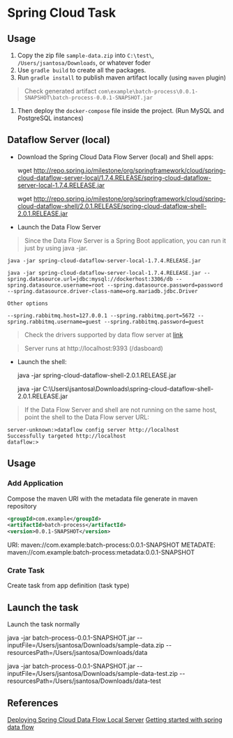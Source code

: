 # Spring Cloud Task

## Usage

1. Copy the zip file `sample-data.zip` into `C:\test\`, `/Users/jsantosa/Downloads`, or whatever foder
1. Use `gradle build` to create all the packages.
1. Run `gradle install` to publish maven artifact locally (using `maven` plugin)
  > Check generated artifact `com\example\batch-process\0.0.1-SNAPSHOT\batch-process-0.0.1-SNAPSHOT.jar`
1. Then deploy the `docker-compose` file inside the project. (Run MySQL and PostgreSQL instances)

## Dataflow Server (local)

- Download the Spring Cloud Data Flow Server (local) and Shell apps:

    wget http://repo.spring.io/milestone/org/springframework/cloud/spring-cloud-dataflow-server-local/1.7.4.RELEASE/spring-cloud-dataflow-server-local-1.7.4.RELEASE.jar

    wget http://repo.spring.io/milestone/org/springframework/cloud/spring-cloud-dataflow-shell/2.0.1.RELEASE/spring-cloud-dataflow-shell-2.0.1.RELEASE.jar

- Launch the Data Flow Server

> Since the Data Flow Server is a Spring Boot application, you can run it just by using java -jar.

    java -jar spring-cloud-dataflow-server-local-1.7.4.RELEASE.jar

    java -jar spring-cloud-dataflow-server-local-1.7.4.RELEASE.jar --spring.datasource.url=jdbc:mysql://dockerhost:3306/db --spring.datasource.username=root --spring.datasource.password=password --spring.datasource.driver-class-name=org.mariadb.jdbc.Driver

    Other options

    --spring.rabbitmq.host=127.0.0.1 --spring.rabbitmq.port=5672 --spring.rabbitmq.username=guest --spring.rabbitmq.password=guest

> Check the drivers supported by data flow server at [link](https://docs.spring.io/spring-cloud-dataflow/docs/1.2.4.BUILD-SNAPSHOT/reference/html/configuration-rdbms.html)

> Server runs at http://localhost:9393 (/dasboard)

- Launch the shell:

    java -jar spring-cloud-dataflow-shell-2.0.1.RELEASE.jar

    java -jar C:\Users\jsantosa\Downloads\spring-cloud-dataflow-shell-2.0.1.RELEASE.jar

> If the Data Flow Server and shell are not running on the same host, point the shell to the Data Flow server URL:

    server-unknown:>dataflow config server http://localhost
    Successfully targeted http://localhost
    dataflow:>

## Usage

### Add Application

Compose the maven URI with the metadata file generate in maven repository

```xml
<groupId>com.example</groupId>
<artifactId>batch-process</artifactId>
<version>0.0.1-SNAPSHOT</version>
```

URI: maven://com.example:batch-process:0.0.1-SNAPSHOT
METADATE: maven://com.example:batch-process:metadata:0.0.1-SNAPSHOT

### Crate Task

Create task from app definition (task type)

## Launch the task

Launch the task normally


java -jar batch-process-0.0.1-SNAPSHOT.jar --inputFile=/Users/jsantosa/Downloads/sample-data.zip --resourcesPath=/Users/jsantosa/Downloads/data

java -jar batch-process-0.0.1-SNAPSHOT.jar --inputFile=/Users/jsantosa/Downloads/sample-data-test.zip --resourcesPath=/Users/jsantosa/Downloads/data-test



## References

[Deploying Spring Cloud Data Flow Local Server](https://docs.spring.io/spring-cloud-dataflow/docs/1.2.0.M1/reference/html/getting-started-deploying-spring-cloud-dataflow.html)
[Getting started with spring data flow](https://www.e4developer.com/2018/02/18/getting-started-with-spring-cloud-data-flow/)
